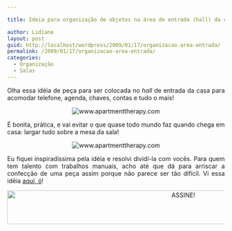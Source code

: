 ```yaml
---

title: Ideia para organização de objetos na área de entrada (hall) da casa.

author: Lidiane
layout: post
guid: http://localhost/wordpress/2009/01/17/organizacao-area-entrada/
permalink: /2009/01/17/organizacao-area-entrada/
categories:
  - Organização
  - Salas
---
```

<p style="text-align: justify;">
  Olha essa idéia de peça para ser colocada no <em>hall </em>de entrada da casa para acomodar telefone, agenda, chaves, contas e tudo o mais!
</p>

<p style="text-align: center;">
  <img class="aligncenter" title="www.apartmenttherapy.com" src="http://www.apartmenttherapy.com/uimages/la/011409ikea-04.jpg/011409ikea-04.jpg" alt="www.apartmenttherapy.com" />
</p>

<p style="text-align: justify;">
  É bonita, prática, e vai evitar o que quase todo mundo faz quando chega em casa: largar tudo sobre a mesa da sala!
</p>

<p style="text-align: center;">
  <img class="aligncenter" title="www.apartmenttherapy.com" src="http://www.apartmenttherapy.com/uimages/la/011409ikea-01.jpg/011409ikea-01.jpg" alt="www.apartmenttherapy.com" />
</p>

<p style="text-align: justify;">
  Eu fiquei inspiradíssima pela idéia e resolvi dividí-la com vocês. Para quem tem talento com trabalhos manuais, acho até que dá para arriscar a confecção de uma peça assim porque não parece ser tão difícil. Vi essa idéia <a href="http://www.apartmenttherapy.com/la/diy/ikea-hack-paolas-entryway-organizer-073849" target="_blank">aqui, ó</a>!
</p>

<p align="center">
  <a href="http://feedburner.google.com/fb/a/mailverify?uri=blogBichaFemea&loc=en_US" target="_blank"><img class="alignnone size-full wp-image-10439" src="http://www.trololodemulher.com.br/blog/wp-content/uploads/2014/09/ASSINE.png" alt="ASSINE!" width="800" height="78" /></a>
</p>